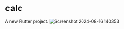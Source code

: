# calc

A new Flutter project.
![Screenshot 2024-08-16 140353](https://github.com/user-attachments/assets/1f82ad0c-4c2f-4bb8-884f-ce763597f84f)
